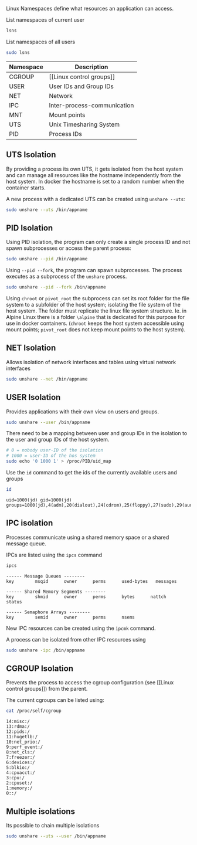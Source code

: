 Linux Namespaces define what resources an application can access.

List namespaces of current user
```bash
lsns
```

List namespaces of all users
```bash
sudo lsns
```

| Namespace | Description                 |
| --------- | --------------------------- |
| CGROUP    | [[Linux control groups]]    |
| USER      | User IDs and Group IDs      |
| NET       | Network                     |
| IPC       | Inter-process-communication |
| MNT       | Mount points                |
| UTS       | Unix Timesharing System     |
| PID       | Process IDs                 |

## UTS Isolation

By providing a process its own UTS, it gets isolated from the host system and can manage all resources like the hostname independently from the host system. In docker the hostname is set to a random number when the container starts.

A new process with a dedicated UTS can be created using `unshare --uts`:
```bash
sudo unshare --uts /bin/appname
```

## PID Isolation

Using PID isolation, the program can only create a single process ID and not spawn subprocesses or access the parent process:
```bash
sudo unshare --pid /bin/appname
```

Using `--pid --fork`, the program can spawn subprocesses. The process executes as a subprocess of the `unshare` process.
```bash
sudo unshare --pid --fork /bin/appname
```

Using `chroot` or `pivot_root` the subprocess can set its root folder for the file system to a subfolder of the host system; isolating the file system of the host system. The folder must replicate the linux file system structure. Ie. in Alpine Linux there is a folder `\alpine` that is dedicated for this purpose for use in docker containers. (`chroot` keeps the host system accessible using mount points; `pivot_root` does not keep mount points to the host system).

## NET Isolation

Allows isolation of network interfaces and tables using virtual network interfaces
```bash
sudo unshare --net /bin/appname
```

## USER Isolation

Provides applications with their own view on users and groups.
```bash
sudo unshare --user /bin/appname
```

There need to be a mapping between user and group IDs in the isolation to the user and group IDs of the host system.

```bash
# 0 = nobody user-ID of the isolation
# 1000 = user-ID of the hos system
sudo echo '0 1000 1' > /proc/PID/uid_map 
```

Use the `id` command to get the ids of the currently available users and groups
```bash
id
```
```
uid=1000(jd) gid=1000(jd) groups=1000(jd),4(adm),20(dialout),24(cdrom),25(floppy),27(sudo),29(audio),30(dip),44(video),46(plugdev),116(netdev),1001(docker)
```

## IPC isolation

Processes communicate using a shared memory space or a shared message queue.

IPCs are listed using the `ipcs` command
```bash
ipcs
```
```
------ Message Queues --------
key        msqid      owner      perms      used-bytes   messages

------ Shared Memory Segments --------
key        shmid      owner      perms      bytes      nattch     status

------ Semaphore Arrays --------
key        semid      owner      perms      nsems
```

New IPC resources can be created using the `ipcmk` command.

A process can be isolated from other IPC resources using
```bash
sudo unshare -ipc /bin/appname
```

## CGROUP Isolation

Prevents the process to access the cgroup configuration (see [[Linux control groups]]) from the parent.

The current cgroups can be listed using:
```bash
cat /proc/self/cgroup
```
```
14:misc:/
13:rdma:/
12:pids:/
11:hugetlb:/
10:net_prio:/
9:perf_event:/
8:net_cls:/
7:freezer:/
6:devices:/
5:blkio:/
4:cpuacct:/
3:cpu:/
2:cpuset:/
1:memory:/
0::/
```

## Multiple isolations

Its possible to chain multiple isolations
```bash
sudo unshare --uts --user /bin/appname
```

